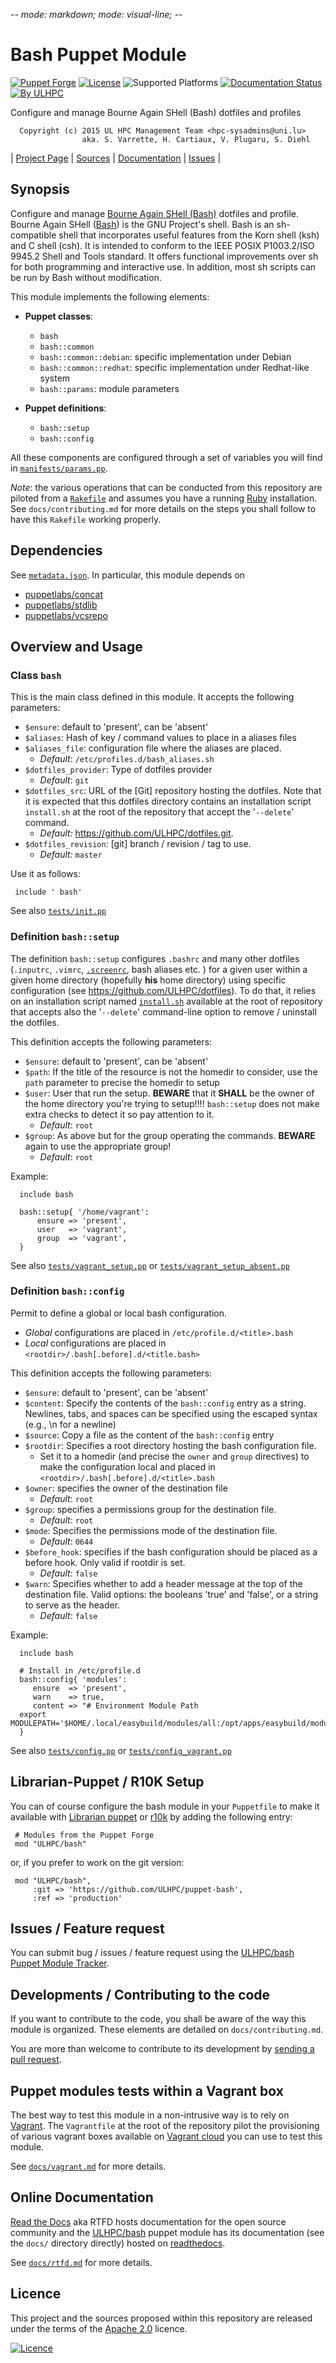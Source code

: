 -*- mode: markdown; mode: visual-line;  -*-

# Bash Puppet Module 

[![Puppet Forge](http://img.shields.io/puppetforge/v/ULHPC/bash.svg)](https://forge.puppetlabs.com/ULHPC/bash)
[![License](http://img.shields.io/:license-Apache2.0-blue.svg)](LICENSE)
![Supported Platforms](http://img.shields.io/badge/platform-debian|redhat|centos-lightgrey.svg)
[![Documentation Status](https://readthedocs.org/projects/ulhpc-puppet-bash/badge/?version=latest)](https://readthedocs.org/projects/ulhpc-puppet-bash/?badge=latest)
[![By ULHPC](https://img.shields.io/badge/by-ULHPC-blue.svg)](http://hpc.uni.lu)

Configure and manage Bourne Again SHell (Bash) dotfiles and profiles

      Copyright (c) 2015 UL HPC Management Team <hpc-sysadmins@uni.lu>
                    aka. S. Varrette, H. Cartiaux, V. Plugaru, S. Diehl 

| [Project Page](https://github.com/ULHPC/puppet-bash) | [Sources](https://github.com/ULHPC/puppet-bash) | [Documentation](https://ulhpc-puppet-bash.readthedocs.org/en/latest/) | [Issues](https://github.com/ULHPC/puppet-bash/issues) |

## Synopsis

Configure and manage [Bourne Again SHell (Bash)](http://www.gnu.org/software/bash/) dotfiles and profile.
Bourne Again SHell ([Bash](http://www.gnu.org/software/bash/)) is the GNU Project's shell.
Bash is an sh-compatible shell that incorporates useful features from the Korn shell (ksh) and C shell (csh). It is intended to conform to the IEEE POSIX P1003.2/ISO 9945.2 Shell and Tools standard. It offers functional improvements over sh for both programming and interactive use. In addition, most sh scripts can be run by Bash without modification.

This module implements the following elements: 

* __Puppet classes__:
    - `bash` 
    - `bash::common` 
    - `bash::common::debian`: specific implementation under Debian
    - `bash::common::redhat`: specific implementation under Redhat-like system 
    - `bash::params`: module parameters

* __Puppet definitions__: 
    - `bash::setup` 
    - `bash::config` 

All these components are configured through a set of variables you will find in
[`manifests/params.pp`](manifests/params.pp). 

_Note_: the various operations that can be conducted from this repository are piloted from a [`Rakefile`](https://github.com/ruby/rake) and assumes you have a running [Ruby](https://www.ruby-lang.org/en/) installation.
See `docs/contributing.md` for more details on the steps you shall follow to have this `Rakefile` working properly. 

## Dependencies

See [`metadata.json`](metadata.json). In particular, this module depends on 

* [puppetlabs/concat](https://forge.puppetlabs.com/puppetlabs/concat)
* [puppetlabs/stdlib](https://forge.puppetlabs.com/puppetlabs/stdlib)
* [puppetlabs/vcsrepo](https://forge.puppetlabs.com/puppetlabs/vcsrepo)

## Overview and Usage

### Class `bash`

This is the main class defined in this module.
It accepts the following parameters: 

* `$ensure`: default to 'present', can be 'absent'
* `$aliases`: Hash of key / command values to place in a aliases files
* `$aliases_file`:      configuration file where the aliases are placed.
    - _Default_: `/etc/profiles.d/bash_aliases.sh`
* `$dotfiles_provider`: Type of dotfiles provider
    - _Default_: `git`
* `$dotfiles_src`:  URL of the [Git] repository hosting the dotfiles. Note that it is expected that this dotfiles directory contains an installation script `install.sh` at the root of the repository that accept the '`--delete`' command.
	- _Default:_ <https://github.com/ULHPC/dotfiles.git>. 
* `$dotfiles_revision`: [git] branch / revision / tag to use.
    - _Default:_  `master` 

Use it as follows:

     include ' bash'

See also [`tests/init.pp`](tests/init.pp)


### Definition `bash::setup`

The definition `bash::setup` configures `.bashrc` and many other dotfiles (`.inputrc`, `.vimrc`, [`.screenrc`](https://www.gnu.org/software/screen/manual/html_node/Startup-Files.html), bash aliases etc. ) for a given user within a given home directory (hopefully **his** home directory) using specific configuration (see <https://github.com/ULHPC/dotfiles>).
To do that, it relies on an installation script named [`install.sh`](https://github.com/ULHPC/dotfiles/blob/master/install.sh) available at the root of repository that accepts also the '`--delete`' command-line option to remove / uninstall the dotfiles.

This definition accepts the following parameters:

* `$ensure`: default to 'present', can be 'absent'
* `$path`: If the title of the resource is not the homedir to consider, use the `path` parameter to precise the homedir to setup
* `$user`: User that run the setup. **BEWARE** that it **SHALL** be the owner of the home directory you're trying to setup!!!! `bash::setup` does not make extra checks to detect it so pay attention to it.
   - _Default_: `root`
* `$group`: As above but for the group operating the commands. **BEWARE** again to use the appropriate group!
   - _Default_: `root`

Example:

      include bash

      bash::setup{ '/home/vagrant':
          ensure => 'present',
          user   => 'vagrant',
          group  => 'vagrant',
      }

See also [`tests/vagrant_setup.pp`](tests/vagrant_setup.pp) or [`tests/vagrant_setup_absent.pp`](tests/vagrant_setup_absent.pp)

### Definition `bash::config`

Permit to define a global or local bash configuration.

* _Global_ configurations are placed in `/etc/profile.d/<title>.bash`
* _Local_ configurations are placed in `<rootdir>/.bash[.before].d/<title.bash>`

This definition accepts the following parameters:

* `$ensure`: default to 'present', can be 'absent'
* `$content`:  Specify the contents of the `bash::config` entry as a string. Newlines, tabs, and spaces can be specified using the escaped syntax (e.g., \n for a newline)
* `$source`: Copy a file as the content of the `bash::config` entry
* `$rootdir`: Specifies a root directory hosting the bash configuration file. 
    - Set it to a homedir (and precise the `owner` and `group` directives) to make the configuration local and placed in `<rootdir>/.bash[.before].d/<title>.bash`
* `$owner`: specifies the owner of the destination file
   - _Default_: `root` 
* `$group`: specifies a permissions group for the destination file. 
   - _Default_: `root`
* `$mode`: Specifies the permissions mode of the destination file.
   - _Default_: `0644`
* `$before_hook`: specifies if the bash configuration should be placed as a before hook. Only valid if rootdir is set.
   - _Default_: `false`
* `$warn`: Specifies whether to add a header message at the top of the destination file. Valid options: the booleans 'true' and 'false', or a string to serve as the header.
   - _Default_: `false`

Example:

      include bash

      # Install in /etc/profile.d
      bash::config{ 'modules':
         ensure  => 'present',
         warn    => true,
         content => "# Environment Module Path
	  export MODULEPATH='$HOME/.local/easybuild/modules/all:/opt/apps/easybuild/modules/all:/opt/apps/default/modules/all:$HOME/privatemodules:$HOME/easybuild/modules/all'"
      }

See also [`tests/config.pp`](tests/config.pp) or [`tests/config_vagrant.pp`](tests/config_vagrant.pp)


## Librarian-Puppet / R10K Setup

You can of course configure the bash module in your `Puppetfile` to make it available with [Librarian puppet](http://librarian-puppet.com/) or [r10k](https://github.com/adrienthebo/r10k) by adding the following entry:

     # Modules from the Puppet Forge
     mod "ULHPC/bash"

or, if you prefer to work on the git version: 

     mod "ULHPC/bash", 
         :git => 'https://github.com/ULHPC/puppet-bash',
         :ref => 'production' 

## Issues / Feature request

You can submit bug / issues / feature request using the [ULHPC/bash Puppet Module Tracker](https://github.com/ULHPC/puppet-bash/issues). 

## Developments / Contributing to the code 

If you want to contribute to the code, you shall be aware of the way this module is organized. 
These elements are detailed on `docs/contributing.md`.

You are more than welcome to contribute to its development by [sending a pull request](https://help.github.com/articles/using-pull-requests). 

## Puppet modules tests within a Vagrant box

The best way to test this module in a non-intrusive way is to rely on [Vagrant](http://www.vagrantup.com/).
The `Vagrantfile` at the root of the repository pilot the provisioning of various vagrant boxes available on [Vagrant cloud](https://atlas.hashicorp.com/boxes/search?utf8=%E2%9C%93&sort=&provider=virtualbox&q=svarrette) you can use to test this module.

See [`docs/vagrant.md`](vagrant.md) for more details. 

## Online Documentation

[Read the Docs](https://readthedocs.org/) aka RTFD hosts documentation for the open source community and the [ULHPC/bash](https://github.com/ULHPC/puppet-bash) puppet module has its documentation (see the `docs/` directory directly) hosted on [readthedocs](http://ulhpc-puppet-bash.rtfd.org).

See [`docs/rtfd.md`](rtfd.md) for more details.

## Licence

This project and the sources proposed within this repository are released under the terms of the [Apache 2.0](LICENCE) licence. 

[![Licence](https://www.apache.org/images/feather-small.gif)](LICENSE)
